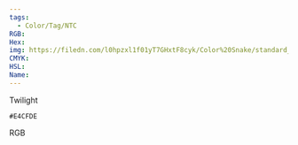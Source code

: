 ```yaml
---
tags:
  - Color/Tag/NTC
RGB:
Hex:
img: https://filedn.com/l0hpzxl1f01yT7GHxtF8cyk/Color%20Snake/standard_csv_to_svg//E4CFDE.svg
CMYK:
HSL:
Name:
---
```

Twilight
```palette
#E4CFDE
```
RGB
